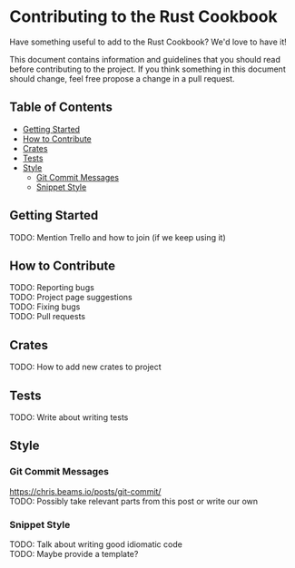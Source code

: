 # Contributing to the Rust Cookbook

Have something useful to add to the Rust Cookbook? We'd love to have it!

This document contains information and guidelines that you should read before 
contributing to the project. If you think something in this document should change,
feel free propose a change in a pull request.

## Table of Contents
* [Getting Started](#getting-started)  
* [How to Contribute](#how-to-contribute)  
* [Crates](#crates)  
* [Tests](#tests)  
* [Style](#style)
    * [Git Commit Messages](#git-commit-messages)  
    * [Snippet Style](#snippet-style)  

## Getting Started
TODO: Mention Trello and how to join (if we keep using it)

## How to Contribute
TODO: Reporting bugs  
TODO: Project page suggestions  
TODO: Fixing bugs  
TODO: Pull requests  

## Crates
TODO: How to add new crates to project

## Tests
TODO: Write about writing tests

## Style
### Git Commit Messages
https://chris.beams.io/posts/git-commit/  
TODO: Possibly take relevant parts from this post or write our own

### Snippet Style
TODO: Talk about writing good idiomatic code  
TODO: Maybe provide a template?
